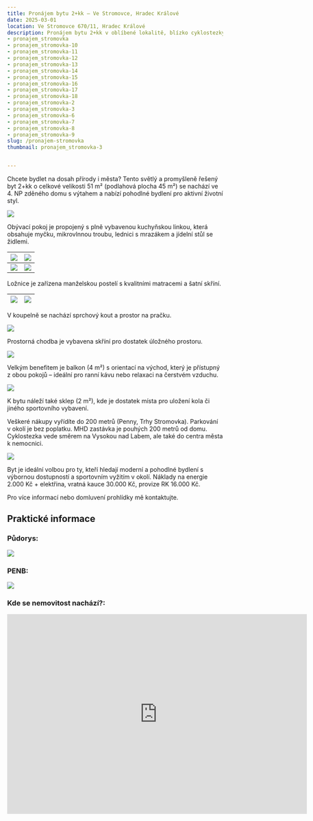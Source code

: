 ```yaml
---
title: Pronájem bytu 2+kk – Ve Stromovce, Hradec Králové
date: 2025-03-01
location: Ve Stromovce 670/11, Hradec Králové
description: Pronájem bytu 2+kk v oblíbené lokalitě, blízko cyklostezky, Hradec Králové
- pronajem_stromovka
- pronajem_stromovka-10
- pronajem_stromovka-11
- pronajem_stromovka-12
- pronajem_stromovka-13
- pronajem_stromovka-14
- pronajem_stromovka-15
- pronajem_stromovka-16
- pronajem_stromovka-17
- pronajem_stromovka-18
- pronajem_stromovka-2
- pronajem_stromovka-3
- pronajem_stromovka-6
- pronajem_stromovka-7
- pronajem_stromovka-8
- pronajem_stromovka-9
slug: /pronajem-stromovka
thumbnail: pronajem_stromovka-3


---
```


Chcete bydlet na dosah přírody i města? Tento světlý a promyšleně řešený byt 2+kk o celkové velikosti 51 m² (podlahová plocha 45 m²) se nachází ve 4. NP zděného domu s výtahem a nabízí pohodlné bydlení pro aktivní životní styl.

![](https://res.cloudinary.com/dgnpeadbj/image/upload/v1754767256/pronajem_stromovka-3.jpg)

Obývací pokoj je propojený s plně vybavenou kuchyňskou linkou, která obsahuje myčku, mikrovlnnou troubu, lednici s mrazákem a jídelní stůl se židlemi.

| ![](https://res.cloudinary.com/dgnpeadbj/image/upload/v1754728903/pronajem_stromovka-7.jpg) | ![](https://res.cloudinary.com/dgnpeadbj/image/upload/v1754728903/pronajem_stromovka-8.jpg)  |
| ------------------------------------------------------------------------------------------- | -------------------------------------------------------------------------------------------- |
| ![](https://res.cloudinary.com/dgnpeadbj/image/upload/v1754728903/pronajem_stromovka-6.jpg) | ![](https://res.cloudinary.com/dgnpeadbj/image/upload/v1754728903/pronajem_stromovka-14.jpg) |

Ložnice je zařízena manželskou postelí s kvalitními matracemi a šatní skříní. 

| ![](https://res.cloudinary.com/dgnpeadbj/image/upload/v1754728903/pronajem_stromovka-12.jpg) | ![](https://res.cloudinary.com/dgnpeadbj/image/upload/v1754728903/pronajem_stromovka-11.jpg) |
| -------------------------------------------------------------------------------------------- | -------------------------------------------------------------------------------------------- |

V koupelně se nachází sprchový kout a prostor na pračku. 

![](https://res.cloudinary.com/dgnpeadbj/image/upload/v1754728903/pronajem_stromovka-10.jpg)

Prostorná chodba je vybavena skříní pro dostatek úložného prostoru.

![](https://res.cloudinary.com/dgnpeadbj/image/upload/v1754767306/pronajem_stromovka-9.jpg)

Velkým benefitem je balkon (4 m²) s orientací na východ, který je přístupný z obou pokojů – ideální pro ranní kávu nebo relaxaci na čerstvém vzduchu.

![](https://res.cloudinary.com/dgnpeadbj/image/upload/v1754767315/pronajem_stromovka-14.jpg)

K bytu náleží také sklep (2 m²), kde je dostatek místa pro uložení kola či jiného sportovního vybavení.

Veškeré nákupy vyřídíte do 200 metrů (Penny, Trhy Stromovka). Parkování v okolí je bez poplatku. MHD zastávka je pouhých 200 metrů od domu. Cyklostezka vede směrem na Vysokou nad Labem, ale také do centra města k nemocnici.

![](https://res.cloudinary.com/dgnpeadbj/image/upload/v1754767255/pronajem_stromovka-2.jpg)

Byt je ideální volbou pro ty, kteří hledají moderní a pohodlné bydlení s výbornou dostupností a sportovním vyžitím v okolí. 
Náklady na energie 2.000 Kč + elektřina, vratná kauce 30.000 Kč, provize RK 16.000 Kč.

Pro více informací nebo domluvení prohlídky mě kontaktujte.

## Praktické informace

### Půdorys:

![](https://res.cloudinary.com/dgnpeadbj/image/upload/v1754767319/pronajem_stromovka-18.jpg)

### PENB:

![](https://res.cloudinary.com/dgnpeadbj/image/upload/v1754767317/pronajem_stromovka-17.jpg)

### Kde se nemovitost nachází?:

<iframe style="border:none" src="https://mapy.com/s/cetojepege" width="700" height="466" frameborder="0"></iframe>
